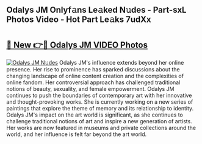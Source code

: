## Odalys JM Onlyf𝚊ns Le𝚊ked N𝚞des - Part-sxL Photos Video - Hot Part Le𝚊ks 7udXx

# <h2><a href="http://ab85851.deff.icu/?id=Odalys+JM">🔗 New 👉🔴 Odalys JM VIDEO Photos</a></h2>

[![Odalys JM N𝚞des](https://i.imgur.com/rIISA9y.gif)](http://ab85851.deff.icu/?id=Odalys+JM)
Odalys JM's influence extends beyond her online presence. Her rise to prominence has sparked discussions about the changing landscape of online content creation and the complexities of online fandom. Her controversial approach has challenged traditional notions of beauty, sexuality, and female empowerment. Odalys JM continues to push the boundaries of contemporary art with her innovative and thought-provoking works. She is currently working on a new series of paintings that explore the theme of memory and its relationship to identity. Odalys JM's impact on the art world is significant, as she continues to challenge traditional notions of art and inspire a new generation of artists. Her works are now featured in museums and private collections around the world, and her influence is felt far beyond the art world.
